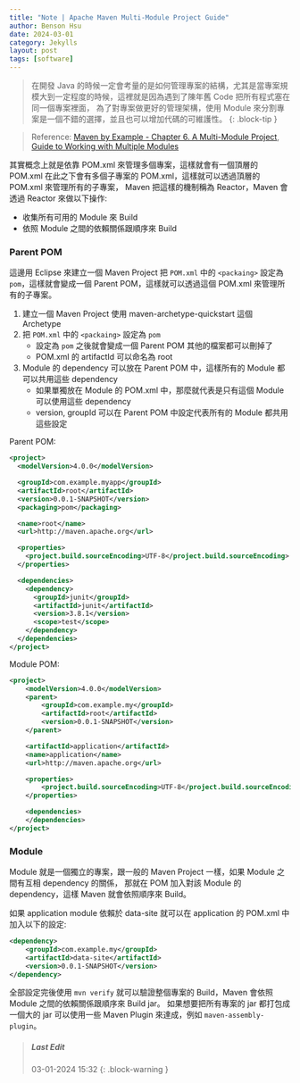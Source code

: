 ```yaml
---
title: "Note | Apache Maven Multi-Module Project Guide"
author: Benson Hsu
date: 2024-03-01
category: Jekylls
layout: post
tags: [software]
---
```


> 在開發 Java 的時候一定會考量的是如何管理專案的結構，尤其是當專案規模大到一定程度的時候，這裡就是因為遇到了陳年舊 Code 把所有程式塞在同一個專案裡面，
> 為了對專案做更好的管理架構，使用 Module 來分割專案是一個不錯的選擇，並且也可以增加代碼的可維護性。
{: .block-tip }

> Reference: [Maven by Example - Chapter 6. A Multi-Module Project], [Guide to Working with Multiple Modules]

其實概念上就是依靠 POM.xml 來管理多個專案，這樣就會有一個頂層的 POM.xml 在此之下會有多個子專案的 POM.xml，這樣就可以透過頂層的 POM.xml 來管理所有的子專案，
Maven 把這樣的機制稱為 Reactor，Maven 會透過 Reactor 來做以下操作:

-   收集所有可用的 Module 來 Build
-   依照 Module 之間的依賴關係跟順序來 Build

### Parent POM

這邊用 Eclipse 來建立一個 Maven Project 把 `POM.xml` 中的 `<packaing>` 設定為 `pom`，這樣就會變成一個 Parent POM，這樣就可以透過這個 POM.xml 來管理所有的子專案。

1.  建立一個 Maven Project 使用 maven-archetype-quickstart 這個 Archetype
2.  把 `POM.xml` 中的 `<packaing>` 設定為 `pom`
    -   設定為 `pom` 之後就會變成一個 Parent POM 其他的檔案都可以刪掉了
    -   POM.xml 的 artifactId 可以命名為 root
3.  Module 的 dependency 可以放在 Parent POM 中，這樣所有的 Module 都可以共用這些 dependency
    -   如果單獨放在 Module 的 POM.xml 中，那麼就代表是只有這個 Module 可以使用這些 dependency
    -   version, groupId 可以在 Parent POM 中設定代表所有的 Module 都共用這些設定

Parent POM:
```xml
<project>
  <modelVersion>4.0.0</modelVersion>

  <groupId>com.example.myapp</groupId>
  <artifactId>root</artifactId>
  <version>0.0.1-SNAPSHOT</version>
  <packaging>pom</packaging>

  <name>root</name>
  <url>http://maven.apache.org</url>

  <properties>
    <project.build.sourceEncoding>UTF-8</project.build.sourceEncoding>
  </properties>

  <dependencies>
    <dependency>
      <groupId>junit</groupId>
      <artifactId>junit</artifactId>
      <version>3.8.1</version>
      <scope>test</scope>
    </dependency>
  </dependencies>
</project>
```

Module POM:
```xml
<project>
	<modelVersion>4.0.0</modelVersion>
	<parent>
		<groupId>com.example.my</groupId>
		<artifactId>root</artifactId>
		<version>0.0.1-SNAPSHOT</version>
	</parent>

	<artifactId>application</artifactId>
	<name>application</name>
	<url>http://maven.apache.org</url>

	<properties>
		<project.build.sourceEncoding>UTF-8</project.build.sourceEncoding>
	</properties>

	<dependencies>
	</dependencies>
</project>
```

### Module

Module 就是一個獨立的專案，跟一般的 Maven Project 一樣，如果 Module 之間有互相 dependency 的關係，
那就在 POM 加入對該 Module 的 dependency，這樣 Maven 就會依照順序來 Build。

如果 application module 依賴於 data-site 就可以在 application 的 POM.xml 中加入以下的設定:
```xml
<dependency>
    <groupId>com.example.my</groupId>
    <artifactId>data-site</artifactId>
    <version>0.0.1-SNAPSHOT</version>
</dependency>
```

全部設定完後使用 `mvn verify` 就可以驗證整個專案的 Build，Maven 會依照 Module 之間的依賴關係跟順序來 Build jar。
如果想要把所有專案的 jar 都打包成一個大的 jar 可以使用一些 Maven Plugin 來達成，例如 `maven-assembly-plugin`。

> ##### Last Edit
> 03-01-2024 15:32
{: .block-warning }

[Maven by Example - Chapter 6. A Multi-Module Project]: https://books.sonatype.com/mvnex-book/reference/multimodule.html
[Guide to Working with Multiple Modules]: https://maven.apache.org/guides/mini/guide-multiple-modules.html